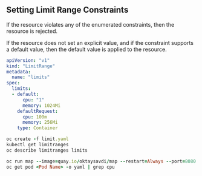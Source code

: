## Setting Limit Range Constraints

If the resource violates any of the enumerated constraints, then the resource is rejected.

If the resource does not set an explicit value, and if the constraint supports a default value, then the default value is applied to the resource.

```yaml
apiVersion: "v1"
kind: "LimitRange"
metadata:
  name: "limits" 
spec:
  limits:
  - default:
      cpu: "1"
      memory: 1024Mi
    defaultRequest:
      cpu: 100m
      memory: 256Mi
    type: Container
```
```ruby
oc create -f limit.yaml
kubectl get limitranges
oc describe limitranges limits

oc run map --image=quay.io/oktaysavdi/map --restart=Always --port=8080
oc get pod <Pod Name> -o yaml | grep cpu
```
